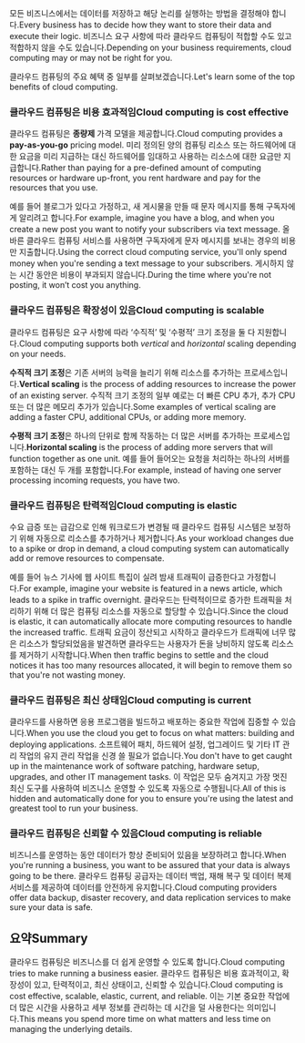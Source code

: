 <span data-ttu-id="cc841-101">모든 비즈니스에서는 데이터를 저장하고 해당 논리를 실행하는 방법을 결정해야 합니다.</span><span class="sxs-lookup"><span data-stu-id="cc841-101">Every business has to decide how they want to store their data and execute their logic.</span></span> <span data-ttu-id="cc841-102">비즈니스 요구 사항에 따라 클라우드 컴퓨팅이 적합할 수도 있고 적합하지 않을 수도 있습니다.</span><span class="sxs-lookup"><span data-stu-id="cc841-102">Depending on your business requirements, cloud computing may or may not be right for you.</span></span>

<span data-ttu-id="cc841-103">클라우드 컴퓨팅의 주요 혜택 중 일부를 살펴보겠습니다.</span><span class="sxs-lookup"><span data-stu-id="cc841-103">Let's learn some of the top benefits of cloud computing.</span></span>

### <a name="cloud-computing-is-cost-effective"></a><span data-ttu-id="cc841-104">클라우드 컴퓨팅은 비용 효과적임</span><span class="sxs-lookup"><span data-stu-id="cc841-104">Cloud computing is cost effective</span></span>

<span data-ttu-id="cc841-105">클라우드 컴퓨팅은 **종량제** 가격 모델을 제공합니다.</span><span class="sxs-lookup"><span data-stu-id="cc841-105">Cloud computing provides a **pay-as-you-go** pricing model.</span></span> <span data-ttu-id="cc841-106">미리 정의된 양의 컴퓨팅 리소스 또는 하드웨어에 대한 요금을 미리 지급하는 대신 하드웨어를 임대하고 사용하는 리소스에 대한 요금만 지급합니다.</span><span class="sxs-lookup"><span data-stu-id="cc841-106">Rather than paying for a pre-defined amount of computing resources or hardware up-front, you rent hardware and pay for the resources that you use.</span></span>

<span data-ttu-id="cc841-107">예를 들어 블로그가 있다고 가정하고, 새 게시물을 만들 때 문자 메시지를 통해 구독자에게 알리려고 합니다.</span><span class="sxs-lookup"><span data-stu-id="cc841-107">For example, imagine you have a blog, and when you create a new post you want to notify your subscribers via text message.</span></span> <span data-ttu-id="cc841-108">올바른 클라우드 컴퓨팅 서비스를 사용하면 구독자에게 문자 메시지를 보내는 경우의 비용만 지출합니다.</span><span class="sxs-lookup"><span data-stu-id="cc841-108">Using the correct cloud computing service, you'll only spend money when you're sending a text message to your subscribers.</span></span> <span data-ttu-id="cc841-109">게시하지 않는 시간 동안은 비용이 부과되지 않습니다.</span><span class="sxs-lookup"><span data-stu-id="cc841-109">During the time where you're not posting, it won’t cost you anything.</span></span>

### <a name="cloud-computing-is-scalable"></a><span data-ttu-id="cc841-110">클라우드 컴퓨팅은 확장성이 있음</span><span class="sxs-lookup"><span data-stu-id="cc841-110">Cloud computing is scalable</span></span>

<span data-ttu-id="cc841-111">클라우드 컴퓨팅은 요구 사항에 따라 ‘수직적’ 및 ‘수평적’ 크기 조정을 둘 다 지원합니다.</span><span class="sxs-lookup"><span data-stu-id="cc841-111">Cloud computing supports both _vertical_ and _horizontal_ scaling depending on your needs.</span></span>

<span data-ttu-id="cc841-112">**수직적 크기 조정**은 기존 서버의 능력을 늘리기 위해 리소스를 추가하는 프로세스입니다.</span><span class="sxs-lookup"><span data-stu-id="cc841-112">**Vertical scaling** is the process of adding resources to increase the power of an existing server.</span></span> <span data-ttu-id="cc841-113">수직적 크기 조정의 일부 예로는 더 빠른 CPU 추가, 추가 CPU 또는 더 많은 메모리 추가가 있습니다.</span><span class="sxs-lookup"><span data-stu-id="cc841-113">Some examples of vertical scaling are adding a faster CPU, additional CPUs, or adding more memory.</span></span>

<span data-ttu-id="cc841-114">**수평적 크기 조정**은 하나의 단위로 함께 작동하는 더 많은 서버를 추가하는 프로세스입니다.</span><span class="sxs-lookup"><span data-stu-id="cc841-114">**Horizontal scaling** is the process of adding more servers that will function together as one unit.</span></span> <span data-ttu-id="cc841-115">예를 들어 들어오는 요청을 처리하는 하나의 서버를 포함하는 대신 두 개를 포함합니다.</span><span class="sxs-lookup"><span data-stu-id="cc841-115">For example, instead of having one server processing incoming requests, you have two.</span></span>

### <a name="cloud-computing-is-elastic"></a><span data-ttu-id="cc841-116">클라우드 컴퓨팅은 탄력적임</span><span class="sxs-lookup"><span data-stu-id="cc841-116">Cloud computing is elastic</span></span>

<span data-ttu-id="cc841-117">수요 급증 또는 급감으로 인해 워크로드가 변경될 때 클라우드 컴퓨팅 시스템은 보정하기 위해 자동으로 리소스를 추가하거나 제거합니다.</span><span class="sxs-lookup"><span data-stu-id="cc841-117">As your workload changes due to a spike or drop in demand, a cloud computing system can automatically add or remove resources to compensate.</span></span>

<span data-ttu-id="cc841-118">예를 들어 뉴스 기사에 웹 사이트 특집이 실려 밤새 트래픽이 급증한다고 가정합니다.</span><span class="sxs-lookup"><span data-stu-id="cc841-118">For example, imagine your website is featured in a news article, which leads to a spike in traffic overnight.</span></span> <span data-ttu-id="cc841-119">클라우드는 탄력적이므로 증가한 트래픽을 처리하기 위해 더 많은 컴퓨팅 리소스를 자동으로 할당할 수 있습니다.</span><span class="sxs-lookup"><span data-stu-id="cc841-119">Since the cloud is elastic, it can automatically allocate more computing resources to handle the increased traffic.</span></span> <span data-ttu-id="cc841-120">트래픽 요금이 정산되고 시작하고 클라우드가 트래픽에 너무 많은 리소스가 할당되었음을 발견하면 클라우드는 사용자가 돈을 낭비하지 않도록 리소스를 제거하기 시작합니다.</span><span class="sxs-lookup"><span data-stu-id="cc841-120">When then traffic begins to settle and the cloud notices it has too many resources allocated, it will begin to remove them so that you're not wasting money.</span></span>

### <a name="cloud-computing-is-current"></a><span data-ttu-id="cc841-121">클라우드 컴퓨팅은 최신 상태임</span><span class="sxs-lookup"><span data-stu-id="cc841-121">Cloud computing is current</span></span>

<span data-ttu-id="cc841-122">클라우드를 사용하면 응용 프로그램을 빌드하고 배포하는 중요한 작업에 집중할 수 있습니다.</span><span class="sxs-lookup"><span data-stu-id="cc841-122">When you use the cloud you get to focus on what matters: building and deploying applications.</span></span> <span data-ttu-id="cc841-123">소프트웨어 패치, 하드웨어 설정, 업그레이드 및 기타 IT 관리 작업의 유지 관리 작업을 신경 쓸 필요가 없습니다.</span><span class="sxs-lookup"><span data-stu-id="cc841-123">You don't have to get caught up in the maintenance work of software patching, hardware setup, upgrades, and other IT management tasks.</span></span> <span data-ttu-id="cc841-124">이 작업은 모두 숨겨지고 가장 멋진 최신 도구를 사용하여 비즈니스 운영할 수 있도록 자동으로 수행됩니다.</span><span class="sxs-lookup"><span data-stu-id="cc841-124">All of this is hidden and automatically done for you to ensure you're using the latest and greatest tool to run your business.</span></span>

### <a name="cloud-computing-is-reliable"></a><span data-ttu-id="cc841-125">클라우드 컴퓨팅은 신뢰할 수 있음</span><span class="sxs-lookup"><span data-stu-id="cc841-125">Cloud computing is reliable</span></span>

<span data-ttu-id="cc841-126">비즈니스를 운영하는 동안 데이터가 항상 준비되어 있음을 보장하려고 합니다.</span><span class="sxs-lookup"><span data-stu-id="cc841-126">When you're running a business, you want to be assured that your data is always going to be there.</span></span> <span data-ttu-id="cc841-127">클라우드 컴퓨팅 공급자는 데이터 백업, 재해 복구 및 데이터 복제 서비스를 제공하여 데이터를 안전하게 유지합니다.</span><span class="sxs-lookup"><span data-stu-id="cc841-127">Cloud computing providers offer data backup, disaster recovery, and data replication services to make sure your data is safe.</span></span>

## <a name="summary"></a><span data-ttu-id="cc841-128">요약</span><span class="sxs-lookup"><span data-stu-id="cc841-128">Summary</span></span>

<span data-ttu-id="cc841-129">클라우드 컴퓨팅은 비즈니스를 더 쉽게 운영할 수 있도록 합니다.</span><span class="sxs-lookup"><span data-stu-id="cc841-129">Cloud computing tries to make running a business easier.</span></span> <span data-ttu-id="cc841-130">클라우드 컴퓨팅은 비용 효과적이고, 확장성이 있고, 탄력적이고, 최신 상태이고, 신뢰할 수 있습니다.</span><span class="sxs-lookup"><span data-stu-id="cc841-130">Cloud computing is cost effective, scalable, elastic, current, and reliable.</span></span> <span data-ttu-id="cc841-131">이는 기본 중요한 작업에 더 많은 시간을 사용하고 세부 정보를 관리하는 데 시간을 덜 사용한다는 의미입니다.</span><span class="sxs-lookup"><span data-stu-id="cc841-131">This means you spend more time on what matters and less time on managing the underlying details.</span></span>



